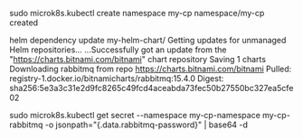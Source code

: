 sudo microk8s.kubectl create namespace my-cp
namespace/my-cp created



helm dependency update my-helm-chart/
Getting updates for unmanaged Helm repositories...
...Successfully got an update from the "https://charts.bitnami.com/bitnami" chart repository
Saving 1 charts
Downloading rabbitmq from repo https://charts.bitnami.com/bitnami
Pulled: registry-1.docker.io/bitnamicharts/rabbitmq:15.4.0
Digest: sha256:5e3a3c31e2d9fc8265c49fcd4aceabda73fec50b27550bc327ea5cfe02

sudo microk8s.kubectl get secret --namespace my-cp-namespace my-cp-rabbitmq -o jsonpath="{.data.rabbitmq-password}" | base64 -d